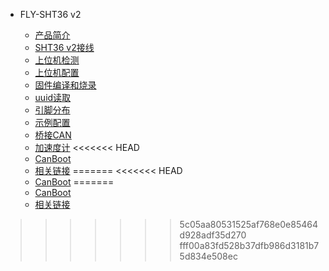 * FLY-SHT36 v2

  * [产品简介](/board/fly_sht_v2/README.md)
  * [SHT36 v2接线](/board/fly_sht_v2/shtv2line.md)
  * [上位机检测](/board/fly_sht_v2/picheck.md)
  * [上位机配置](/board/fly_sht_v2/piconfig.md)
  * [固件编译和烧录](/board/fly_sht_v2/flash.md)
  * [uuid读取](/board/fly_sht_v2/uuid.md "点击即可跳转")
  * [引脚分布](/board/fly_sht_v2/pins.md)
  * [示例配置](/board/fly_sht_v2/cfg.md)
  * [桥接CAN](/board/fly_sht_v2/canbridge.md)
  * [加速度计](/board/fly_sht_v2/jiasudu.md)
<<<<<<< HEAD
  * [CanBoot](/board/fly_sht_v2/shtcanboot.md)
  * [相关链接](/board/fly_sht_v2/link.md)
=======
<<<<<<< HEAD
  * [CanBoot](/board/fly_sht_v2/shtcanboot.md)
=======
  * [CanBoot](/board/fly_sht_v2/shtcanboot.md)
  * [相关链接](/board/fly_sht_v2/link.md)
>>>>>>> 5c05aa80531525af768e0e85464d928adf35d270
>>>>>>> fff00a83fd528b37dfb986d3181b75d834e508ec
